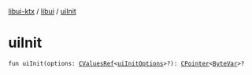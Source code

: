 [libui-ktx](../index.md) / [libui](index.md) / [uiInit](./ui-init.md)

# uiInit

`fun uiInit(options: `[`CValuesRef`](../kotlinx.cinterop/-c-values-ref/index.md)`<`[`uiInitOptions`](ui-init-options/index.md)`>?): `[`CPointer`](../kotlinx.cinterop/-c-pointer/index.md)`<`[`ByteVar`](../kotlinx.cinterop/-byte-var.md)`>?`